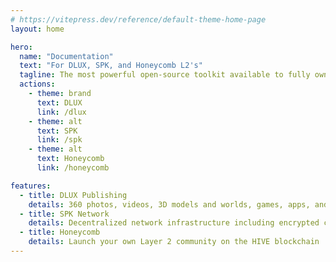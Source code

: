 ```yaml
---
# https://vitepress.dev/reference/default-theme-home-page
layout: home

hero:
  name: "Documentation"
  text: "For DLUX, SPK, and Honeycomb L2's"
  tagline: The most powerful open-source toolkit available to fully own your content and community
  actions:
    - theme: brand
      text: DLUX
      link: /dlux
    - theme: alt
      text: SPK
      link: /spk
    - theme: alt
      text: Honeycomb
      link: /honeycomb

features:
  - title: DLUX Publishing
    details: 360 photos, videos, 3D models and worlds, games, apps, and NFTs
  - title: SPK Network
    details: Decentralized network infrastructure including encrypted cloud
  - title: Honeycomb
    details: Launch your own Layer 2 community on the HIVE blockchain
---
```


